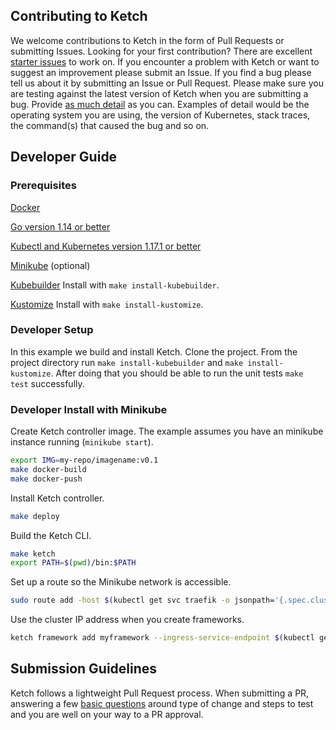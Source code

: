 ## Contributing to Ketch
We welcome contributions to Ketch in the form of Pull Requests or submitting Issues. Looking for your first contribution? There 
are excellent [starter issues](https://github.com/theketchio/ketch/labels/good%20first%20issue) to work on. If you encounter a problem with Ketch or want
to suggest an improvement please submit an Issue. If you find a bug please tell us about it by submitting an Issue or
Pull Request.  Please make sure you are testing against the latest version of Ketch when you are submitting a bug. Provide
[as much detail](https://github.com/theketchio/ketch/blob/main/.github/pull_request_template.md) as you can.  Examples of detail would be the operating system you are using, the version of Kubernetes,
stack traces, the command(s) that caused the bug and so on.  

## Developer Guide
### Prerequisites
[Docker](https://docs.docker.com/get-docker/)

[Go version 1.14 or better](https://golang.org/dl/)

[Kubectl and Kubernetes version 1.17.1 or better](https://kubernetes.io/docs/tasks/tools/install-kubectl/)

[Minikube](https://minikube.sigs.k8s.io/docs/start/) (optional)

[Kubebuilder](https://github.com/kubernetes-sigs/kubebuilder) Install with `make install-kubebuilder`.

[Kustomize](https://github.com/kubernetes-sigs/kustomize) Install with `make install-kustomize`.


### Developer Setup
In this example we build and install Ketch. Clone the project. From the project directory run `make install-kubebuilder` and `make install-kustomize`.  After doing that you should be able to run the unit tests `make test` successfully.

### Developer Install with Minikube
Create Ketch controller image. The example assumes you have an minikube instance running (`minikube start`).

```bash
export IMG=my-repo/imagename:v0.1
make docker-build
make docker-push
```
Install Ketch controller.

```bash
make deploy
```
Build the Ketch CLI.

```bash
make ketch
export PATH=$(pwd)/bin:$PATH
```

Set up a route so the Minikube network is accessible.

```bash
sudo route add -host $(kubectl get svc traefik -o jsonpath='{.spec.clusterIP}') gw $(minikube ip)
```

Use the cluster IP address when you create frameworks.

```bash
ketch framework add myframework --ingress-service-endpoint $(kubectl get svc traefik -o jsonpath='{.spec.clusterIP}')
```
## Submission Guidelines
Ketch follows a lightweight Pull Request process. When submitting a PR, answering a few [basic questions](https://github.com/theketchio/ketch/blob/main/.github/pull_request_template.md) around type of change and steps to test and you are well on your way to a PR approval.   
